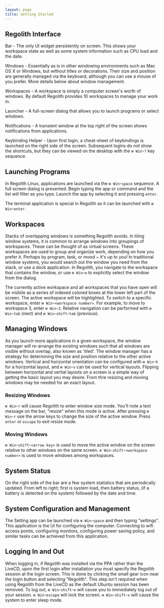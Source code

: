 ```yaml
---
layout: page
title: Getting Started
---
```


## Regolith Interface

Bar - The only UI widget persistently on screen.  This shows your workspace state as well as some system information such as CPU load and the date.

Windows - Essentially as is in other windowing environments such as Mac OS X or Windows, but without titles or decorations. Their size and position are generally managed via the keyboard, although you can use a mouse of you prefer.  More details below about window management.

Workspaces - A workspace is simply a computer screen's worth of windows.  By default Regolith provides 10 workspaces to manage your work in.

Launcher - A full-screen dialog that allows you to launch programs or select windows.

Notifications - A transient window at the top right of the screen shows notifications from applications.

Keybinding Helper - Upon first login, a cheat-sheet of keybindings is launched on the right side of the screen.  Subsequent logins do not show the shortcuts, but they can be viewed on the desktop with the `⊞ Win`-`?` key sequence.

## Launching Programs

In Regolith Linux, applications are launched via the `⊞ Win`-`space` sequence.  A full screen dialog is presented.  Begin typing the app or command and the list will filter as you type.  Launch the app by selecting it and pressing `enter`.

The terminal application is special in Regolith as it can be launched with `⊞ Win`-`enter`.

## Workspaces

Stacks of overlapping windows is something Regolith avoids.  In tiling window systems, it is common to arrange windows into groupings of workspaces.  These can be thought of as virtual screens. These workspaces are used to group and organize work, depending on how you prefer it.  Perhaps by program, task, or mood ~ it's up to you!  In traditional window systems, you would search out the window you need from the stack, or use a dock application.  In Regolith, you navigate to the workspace that contains the window, or use  `⊞ Win`-`w` to explicitly select the window from the dialog.

The currently active workspace and all workspaces that you have open will be visibile as a series of indexed colored boxes at the lower left part of the screen.  The active workspace will be highlighted.  To switch to a specific workspace, enter  `⊞ Win`-`<workspace number>`.  For example, to move to workspace 3, enter  `⊞ Win`-`3`.  Relative navigation can be performed with  `⊞ Win`-`tab` (next) and  `⊞ Win`-`shift`-`tab` (previous).

## Managing Windows

As you launch more applications in a given workspace, the window manager will re-arrange the existing windows such that all windows are visible without overlap, also known as 'tiled'.  The window manager has a strategy for determining the size and position relative to the other active windows.  Vertical and horizontal orientation can be configured with  `⊞ Win`-`h` for a horizontal layout, and  `⊞ Win`-`v` can be used for vertical layouts.  Flipping between horizontal and vertial layouts on a screen is a simple way of getting the basic layout you may desire.  From thre resizing and moving windows may be needed for an exact layout.

### Resizing Windows

`⊞ Win`-`r` will cause Regolith to enter window size mode.  You'll note a text message on the bar, "resize" when this mode is active.  After pressing `⊞ Win`-`r` use the arrow keys to change the size of the active window.  Press `enter` or `escape` to exit resize mode.

### Moving Windows

`⊞ Win`-`shift`-`<arrow key>` is used to move the active window on the screen relative to other windows on the same screen.  `⊞ Win`-`shift`-`<workspace number>` is used to move windows among workspaces.

## System Status

On the right side of the bar are a few system statistics that are periodically updated.  From left to right; first is system load, then battery status, (if a battery is detected on the system) followed by the date and time.

## System Configuration and Management

The Setting app can be launched via `⊞ Win`-`space` and then typing "settings".  This application is the UI for configuring the computer.  Connecting to wifi access points, configuring monitors, configuring power saving policy, and similar tasks can be achieved from this application.

## Logging In and Out

When logging in, if Regolith was installed via the PPA rather than the LiveCD, upon the first login after installation you must specify the Regolith session at the login screen.  This is done by clicking the small gear icon near the login button and selecting "Regolith".  This step isn't required when using Regolith from the LiveCD as the default Ubuntu session has been removed.  To log out, `⊞ Win`-`shift`-`e` will cause you to immediately log out of your session.  `⊞ Win`-`escape` will lock the screen.  `⊞ Win`-`shift`-`s` will cause the system to enter sleep mode.
